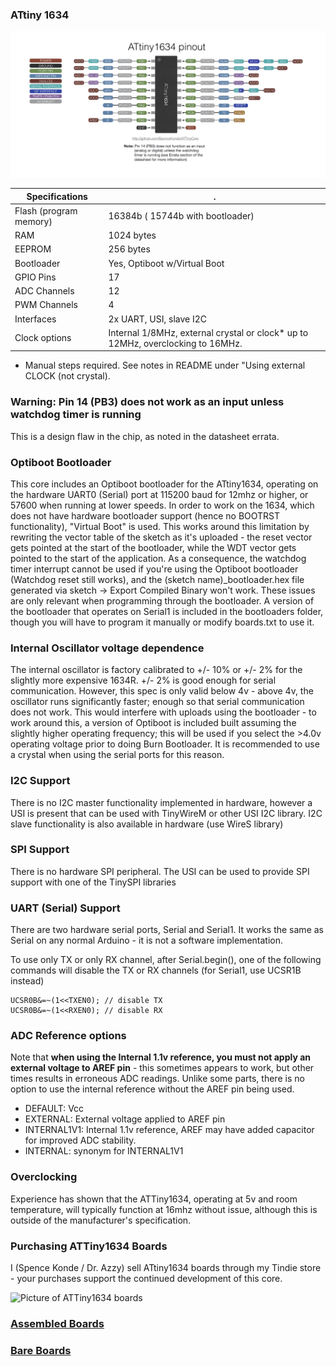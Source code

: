 ### ATtiny 1634
![1634 Pin Mapping](Pinout_1634.jpg "Arduino Pin Mapping for ATtiny 1634")

 Specifications |  .
------------ | -------------
Flash (program memory)   | 16384b ( 15744b with bootloader)
RAM  | 1024 bytes
EEPROM | 256 bytes
Bootloader | Yes, Optiboot w/Virtual Boot
GPIO Pins | 17
ADC Channels | 12
PWM Channels | 4
Interfaces | 2x UART, USI, slave I2C
Clock options | Internal 1/8MHz, external crystal or clock* up to 12MHz, overclocking to 16MHz.

* Manual steps required. See notes in README under "Using external CLOCK (not crystal).

### Warning: Pin 14 (PB3) does not work as an input unless watchdog timer is running
This is a design flaw in the chip, as noted in the datasheet errata.

### Optiboot Bootloader
This core includes an Optiboot bootloader for the ATtiny1634, operating on the hardware UART0 (Serial) port at 115200 baud for 12mhz or higher, or 57600 when running at lower speeds. In order to work on the 1634, which does not have hardware bootloader support (hence no BOOTRST functionality), "Virtual Boot" is used. This works around this limitation by rewriting the vector table of the sketch as it's uploaded - the reset vector gets pointed at the start of the bootloader, while the WDT vector gets pointed to the start of the application. As a consequence, the watchdog timer interrupt cannot be used if you're using the Optiboot bootloader (Watchdog reset still works), and the (sketch name)_bootloader.hex file generated via sketch -> Export Compiled Binary won't work. These issues are only relevant when programming through the bootloader. A version of the bootloader that operates on Serial1 is included in the bootloaders folder, though you will have to program it manually or modify boards.txt to use it.

### Internal Oscillator voltage dependence
The internal oscillator is factory calibrated to +/- 10% or +/- 2% for the slightly more expensive 1634R. +/- 2% is good enough for serial communication. However, this spec is only valid below 4v - above 4v, the oscillator runs significantly faster; enough so that serial communication does not work. This would interfere with uploads using the bootloader - to work around this, a version of Optiboot is included built assuming the slightly higher operating frequency; this will be used if you select the >4.0v operating voltage prior to doing Burn Bootloader. It is recommended to use a crystal when using the serial ports for this reason.

### I2C Support
There is no I2C master functionality implemented in hardware, however a USI is present that can be used with TinyWireM or other USI I2C library. I2C slave functionality is also available in hardware (use WireS library)

### SPI Support
There is no hardware SPI peripheral. The USI can be used to provide SPI support with one of the TinySPI libraries

### UART (Serial) Support
There are two hardware serial ports, Serial and Serial1. It works the same as Serial on any normal Arduino - it is not a software implementation.

To use only TX or only RX channel, after Serial.begin(), one of the following commands will disable the TX or RX channels (for Serial1, use UCSR1B instead)
```
UCSR0B&=~(1<<TXEN0); // disable TX
UCSR0B&=~(1<<RXEN0); // disable RX
```

### ADC Reference options
Note that **when using the Internal 1.1v reference, you must not apply an external voltage to AREF pin** - this sometimes appears to work, but other times results in erroneous ADC readings. Unlike some parts, there is no option to use the internal reference without the AREF pin being used.

* DEFAULT: Vcc
* EXTERNAL: External voltage applied to AREF pin
* INTERNAL1V1: Internal 1.1v reference, AREF may have added capacitor for improved ADC stability.
* INTERNAL: synonym for INTERNAL1V1

### Overclocking
Experience has shown that the ATTiny1634, operating at 5v and room temperature, will typically function at 16mhz without issue, although this is outside of the manufacturer's specification.

### Purchasing ATTiny1634 Boards
I (Spence Konde / Dr. Azzy) sell ATtiny1634 boards through my Tindie store - your purchases support the continued development of this core.

![Picture of ATTiny1634 boards](https://d3s5r33r268y59.cloudfront.net/77443/products/thumbs/2015-06-21T05:40:17.284Z-T1634AMain3.png.855x570_q85_pad_rcrop.png)

### [Assembled Boards](https://www.tindie.com/products/DrAzzy/attiny1634-dev-board-woptiboot-assembled/)

### [Bare Boards](https://www.tindie.com/products/DrAzzy/attiny1634-breakout-wserial-header-bare-board/)
